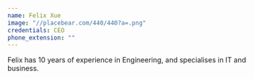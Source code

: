 ```yaml
---
name: Felix Xue
image: "//placebear.com/440/440?a=.png"
credentials: CEO
phone_extension: ""
---
```


Felix has 10 years of experience in Engineering, and specialises in IT and business.